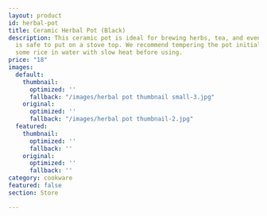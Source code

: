 ```yaml
---
layout: product
id: herbal-pot
title: Ceramic Herbal Pot (Black)
description: This ceramic pot is ideal for brewing herbs, tea, and even soups. This
  is safe to put on a stove top. We recommend tempering the pot initially by cooking
  some rice in water with slow heat before using.
price: "18"
images:
  default:
    thumbnail:
      optimized: ''
      fallback: "/images/herbal pot thumbnail small-3.jpg"
    original:
      optimized: ''
      fallback: "/images/herbal pot thumbnail-2.jpg"
  featured:
    thumbnail:
      optimized: ''
      fallback: ''
    original:
      optimized: ''
      fallback: ''
category: cookware
featured: false
section: Store

---
```


